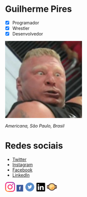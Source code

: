 # Guilherme Pires
- [x] Programador
- [x] Wrestler
- [x] Desenvolvedor

![Bork Lasers](bork.jpg)

*Americana, São Paulo, Brasil*

# Redes sociais

- [Twitter](https://twitter.com)
- [Instagram](https://instagram.com)
- [Facebook](https://facebook.com)
- [LinkedIn](https://linkedin.com)


![Instagram](insta.png) ![Facebook](face.png) ![Twitter](twitter.png) ![LinkedIn](linkedin.png) ![Heavyweight Champ](belt.png)
